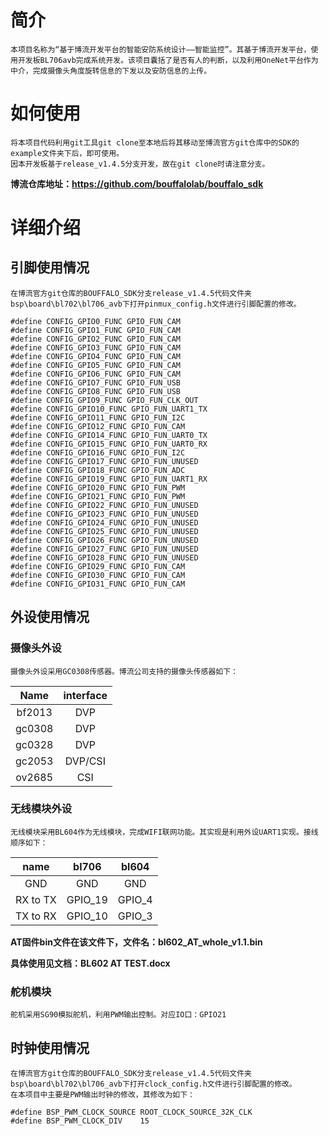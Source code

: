 # 简介
    本项目名称为“基于博流开发平台的智能安防系统设计——智能监控”。其基于博流开发平台，使用开发板BL706avb完成系统开发。该项目囊括了是否有人的判断，以及利用OneNet平台作为中介，完成摄像头角度旋转信息的下发以及安防信息的上传。

# 如何使用
    将本项目代码利用git工具git clone至本地后将其移动至博流官方git仓库中的SDK的example文件夹下后，即可使用。
    因本开发板基于release_v1.4.5分支开发，故在git clone时请注意分支。
**博流仓库地址：https://github.com/bouffalolab/bouffalo_sdk**
    
# 详细介绍
## 引脚使用情况
    在博流官方git仓库的BOUFFALO_SDK分支release_v1.4.5代码文件夹bsp\board\bl702\bl706_avb下打开pinmux_config.h文件进行引脚配置的修改。
```
#define CONFIG_GPIO0_FUNC GPIO_FUN_CAM
#define CONFIG_GPIO1_FUNC GPIO_FUN_CAM
#define CONFIG_GPIO2_FUNC GPIO_FUN_CAM
#define CONFIG_GPIO3_FUNC GPIO_FUN_CAM
#define CONFIG_GPIO4_FUNC GPIO_FUN_CAM
#define CONFIG_GPIO5_FUNC GPIO_FUN_CAM
#define CONFIG_GPIO6_FUNC GPIO_FUN_CAM
#define CONFIG_GPIO7_FUNC GPIO_FUN_USB
#define CONFIG_GPIO8_FUNC GPIO_FUN_USB
#define CONFIG_GPIO9_FUNC GPIO_FUN_CLK_OUT
#define CONFIG_GPIO10_FUNC GPIO_FUN_UART1_TX
#define CONFIG_GPIO11_FUNC GPIO_FUN_I2C
#define CONFIG_GPIO12_FUNC GPIO_FUN_CAM
#define CONFIG_GPIO14_FUNC GPIO_FUN_UART0_TX
#define CONFIG_GPIO15_FUNC GPIO_FUN_UART0_RX
#define CONFIG_GPIO16_FUNC GPIO_FUN_I2C
#define CONFIG_GPIO17_FUNC GPIO_FUN_UNUSED
#define CONFIG_GPIO18_FUNC GPIO_FUN_ADC
#define CONFIG_GPIO19_FUNC GPIO_FUN_UART1_RX
#define CONFIG_GPIO20_FUNC GPIO_FUN_PWM
#define CONFIG_GPIO21_FUNC GPIO_FUN_PWM
#define CONFIG_GPIO22_FUNC GPIO_FUN_UNUSED
#define CONFIG_GPIO23_FUNC GPIO_FUN_UNUSED
#define CONFIG_GPIO24_FUNC GPIO_FUN_UNUSED
#define CONFIG_GPIO25_FUNC GPIO_FUN_UNUSED
#define CONFIG_GPIO26_FUNC GPIO_FUN_UNUSED
#define CONFIG_GPIO27_FUNC GPIO_FUN_UNUSED
#define CONFIG_GPIO28_FUNC GPIO_FUN_UNUSED
#define CONFIG_GPIO29_FUNC GPIO_FUN_CAM
#define CONFIG_GPIO30_FUNC GPIO_FUN_CAM
#define CONFIG_GPIO31_FUNC GPIO_FUN_CAM
```
## 外设使用情况
### 摄像头外设
    摄像头外设采用GC0308传感器。博流公司支持的摄像头传感器如下：
| Name | interface |
|:----:|:---------:|
| bf2013 | DVP  |
| gc0308 | DVP  |
| gc0328 | DVP  |
| gc2053 | DVP/CSI  |
| ov2685 | CSI |
### 无线模块外设
    无线模块采用BL604作为无线模块，完成WIFI联网功能。其实现是利用外设UART1实现。接线顺序如下：
|  name    |  bl706  |  bl604 |
|:------:  |:-------:|:------:|
|   GND    |   GND   |   GND  |    
|RX to TX | GPIO_19 | GPIO_4 |
|TX to RX | GPIO_10 | GPIO_3 |

**AT固件bin文件在该文件下，文件名：bl602_AT_whole_v1.1.bin**

**具体使用见文档：BL602 AT TEST.docx**


### 舵机模块
    舵机采用SG90模拟舵机，利用PWM输出控制。对应IO口：GPIO21
## 时钟使用情况
    在博流官方git仓库的BOUFFALO_SDK分支release_v1.4.5代码文件夹bsp\board\bl702\bl706_avb下打开clock_config.h文件进行引脚配置的修改。
    在本项目中主要是PWM输出时钟的修改，其修改为如下：
```
#define BSP_PWM_CLOCK_SOURCE ROOT_CLOCK_SOURCE_32K_CLK
#define BSP_PWM_CLOCK_DIV    15
```

